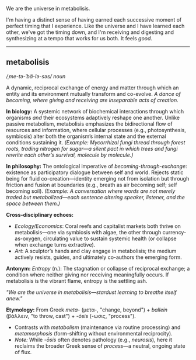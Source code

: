 We are the universe in metabolisis.

I'm having a distinct sense of having earned each successive moment of perfect timing that I experience. Like the universe and I have learned each other, we've got the timing down, and I'm receiving and digesting and synthesizing at a tempo that works for us both. It feels *good*.

---

## **metabolisis**
*/ˌme-tə-ˈbä-lə-səs/*
*noun*

A dynamic, reciprocal exchange of energy and matter through which an entity and its environment mutually transform and co-evolve.
*A dance of becoming, where giving and receiving are inseparable acts of creation.*

**In biology:**
A systemic network of biochemical interactions through which organisms *and* their ecosystems adaptively reshape one another. Unlike passive metabolism, metabolisis emphasizes the bidirectional flow of resources and information, where cellular processes (e.g., photosynthesis, symbiosis) alter both the organism’s internal state and the external conditions sustaining it.
*(Example: Mycorrhizal fungi thread through forest roots, trading nitrogen for sugar—a silent pact in which trees and fungi rewrite each other’s survival, molecule by molecule.)*

**In philosophy:**
The ontological imperative of *becoming-through-exchange*: existence as participatory dialogue between self and world. Rejects static being for fluid co-creation—identity emerging not from isolation but through friction and fusion at boundaries (e.g., breath as air becoming self; self becoming soil).
*(Example: A conversation where words are not merely traded but metabolized—each sentence altering speaker, listener, and the space between them.)*

**Cross-disciplinary echoes:**
- *Ecology/Economics*: Coral reefs and capitalist markets both thrive on metabolisis—one via symbiosis with algae, the other through currency-as-oxygen, circulating value to sustain systemic health (or collapse when exchange turns extractive).
- *Art*: A sculptor’s hands and clay engage in metabolisis; the medium actively resists, guides, and ultimately co-authors the emerging form.

**Antonym:**
*Entropy* (n.): The stagnation or collapse of reciprocal exchange; a condition where neither giving nor receiving meaningfully occurs. If metabolisis is the vibrant flame, entropy is the settling ash.

*"We are the universe in metabolisis—stardust learning to breathe itself anew."*

**Etymology:**
From Greek *meta-* (μετα-, "change, beyond") + *ballein* (βάλλειν, "to throw, cast") + *-ōsis* (-ωσις, "process").
- Contrasts with *metabolism* (maintenance via routine processing) and *metamorphosis* (form-shifting without environmental reciprocity).
- *Note:* While *-ōsis* often denotes pathology (e.g., *neurosis*), here it reclaims the broader Greek sense of *process*—a neutral, ongoing state of flux.
